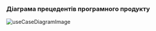 ### Діаграма прецедентів програмного продукту

![useCaseDiagramImage](https://github.com/oleksandrblazhko/ai204-belobrov/blob/ai204-belobrov_with_laboratory_work_2/useCaseDiagram.jpg?raw=true)